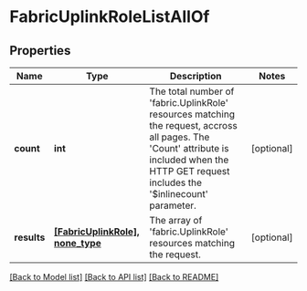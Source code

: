 # FabricUplinkRoleListAllOf

## Properties
Name | Type | Description | Notes
------------ | ------------- | ------------- | -------------
**count** | **int** | The total number of &#39;fabric.UplinkRole&#39; resources matching the request, accross all pages. The &#39;Count&#39; attribute is included when the HTTP GET request includes the &#39;$inlinecount&#39; parameter. | [optional] 
**results** | [**[FabricUplinkRole], none_type**](FabricUplinkRole.md) | The array of &#39;fabric.UplinkRole&#39; resources matching the request. | [optional] 

[[Back to Model list]](../README.md#documentation-for-models) [[Back to API list]](../README.md#documentation-for-api-endpoints) [[Back to README]](../README.md)


